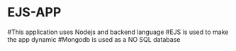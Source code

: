 # EJS-APP
#This application uses Nodejs and backend language
#EJS is used to make the app dynamic
#Mongodb is used as a NO SQL database
